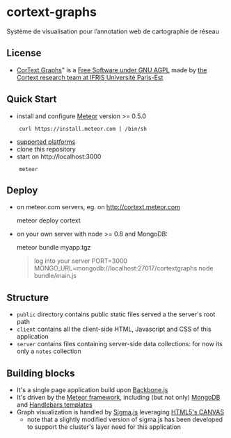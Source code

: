 cortext-graphs
==============

Système de visualisation pour l’annotation web de cartographie de réseau

## License

* [CorText Graphs](https://github.com/cortext/cortext-graphs/)" is a [Free Software under GNU AGPL](http://www.gnu.org/licenses/agpl-3.0.html) made by 
[the Cortext research team at IFRIS Universit&eacute; Paris-Est](http://www.cortext.net/)

## Quick Start

* install and configure [Meteor](http://docs.meteor.com/) version >= 0.5.0

```
    curl https://install.meteor.com | /bin/sh
```

* [supported platforms](https://github.com/meteor/meteor/wiki/Supported-Platforms)
* clone this repository
* start on http://localhost:3000

```
    meteor
```

## Deploy

* on meteor.com servers, eg. on http://cortext.meteor.com

    meteor deploy cortext

* on your own server with node >= 0.8 and MongoDB:

    meteor bundle myapp.tgz
    > log into your server
    PORT=3000 MONGO_URL=mongodb://localhost:27017/cortextgraphs node bundle/main.js

## Structure

* `public` directory contains public static files served a the server's root path
* `client` contains all the client-side HTML, Javascript and CSS of this application
* `server` contains files containing server-side data collections: for now its only a `notes` collection


## Building blocks

* It's a single page application build upon [Backbone.js](http://backbonejs.org/)
* It's driven by the [Meteor framework](http://meteor.com), including (but not only) [MongoDB](http://www.mongodb.org) and [Handlebars templates](http://handlebarsjs.com/)
* Graph visualization is handled by [Sigma.js](http://sigmajs.org/) leveraging [HTML5's CANVAS](https://developer.mozilla.org/fr/docs/HTML/Canvas)
  * note that a slightly modified version of sigma.js has been developed to support the cluster's layer need for this application